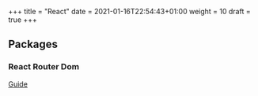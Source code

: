 +++
title = "React"
date = 2021-01-16T22:54:43+01:00
weight = 10
draft = true
+++

## Packages

### React Router Dom

[Guide](https://reactrouter.com/web/guides/quick-start)